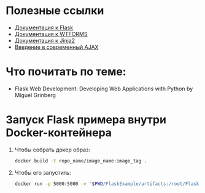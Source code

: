 # Полезные ссылки
* [Документация к Flask](https://flask.palletsprojects.com/en/2.2.x/quickstart/)
* [Документация к WTFORMS](https://wtforms.readthedocs.io/en/3.0.x/)
* [Документация к Jinja2](https://jinja.palletsprojects.com/en/3.0.x/templates/)
* [Введение в современный AJAX](https://learn.javascript.ru/fetch)

# Что почитать по теме:
* Flask Web Development: Developing Web Applications with Python by Miguel Grinberg  

# Запуск Flask примера внутри Docker-контейнера
1. Чтобы собрать докер образ:
   ```bash
   docker build -t repo_name/image_name:image_tag .
   ```
2. Чтобы его запустить:
   ```bash
   docker run -p 5000:5000 -v "$PWD/FlaskExample/artifacts:/root/FlaskExample/artifacts" --rm -i repo_name/image_name:image_tag
   ```
